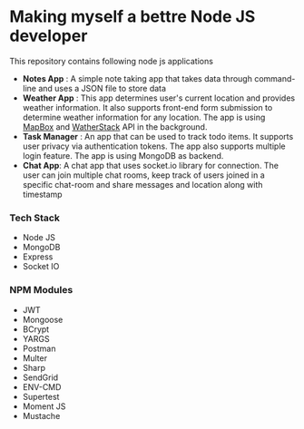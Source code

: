 # Making myself a bettre Node JS developer

This repository contains following node js applications
- **Notes App** : A simple note taking app that takes data through command-line and uses a JSON file to store data
- **Weather App** : This app determines user's current location and provides weather information. It also supports front-end form submission to determine weather information for any location. The app is using [MapBox](https://docs.mapbox.com/) and [WatherStack](https://weatherstack.com/documentation) API in the background.
- **Task Manager** : An app that can be used to track todo items. It supports user privacy via authentication tokens. The app also supports multiple login feature. The app is using MongoDB as backend.
- **Chat App**: A chat app that uses socket.io library for connection. The user can join multiple chat rooms, keep track of users joined in a specific chat-room and share messages and location along with timestamp

### Tech Stack
- Node JS
- MongoDB
- Express
- Socket IO

### NPM Modules
- JWT
- Mongoose
- BCrypt
- YARGS
- Postman
- Multer
- Sharp
- SendGrid
- ENV-CMD
- Supertest
- Moment JS
- Mustache
